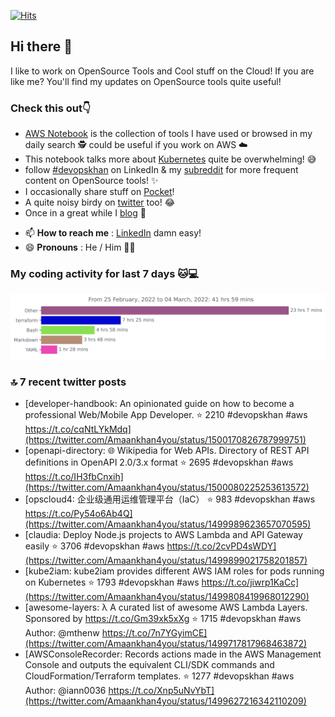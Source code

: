 [![Hits](https://hits.seeyoufarm.com/api/count/incr/badge.svg?url=https%3A%2F%2Fgithub.com%2Fakhan4u%2Fhit-counter&count_bg=%2379C83D&title_bg=%23555555&icon=&icon_color=%23E7E7E7&title=visits&edge_flat=false)](https://hits.seeyoufarm.com)

## Hi there 👋

I like to work on OpenSource Tools and Cool stuff on the Cloud! If you are like me? You'll find my updates on OpenSource tools quite useful!

### Check this out👇

* [AWS Notebook](https://histre.com/public/notebooks/dnllyanu/aws/) is the collection of tools I have used or browsed in my daily search 🕵️ could be useful if you work on AWS ☁️
* This notebook talks more about [Kubernetes](https://histre.com/public/notebooks/6uxdvo3y/kubernetes/) quite be overwhelming! 😅
* follow [#devopskhan](https://www.linkedin.com/feed/hashtag/devopskhan/) on LinkedIn & my [subreddit](https://www.reddit.com/r/devopskhan/) for more frequent content on OpenSource tools! ✨
* I occasionally share stuff on [Pocket](https://getpocket.com/@ej6g8d1dp2829A16a9Tf5d4T6bAMp3d8791rejDe86yem3bm4e14ex4fT4dluk29)!
* A quite noisy birdy on [twitter](https://twitter.com/Amaankhan4you) too! 😂
* Once in a great while I [blog](https://linuxparrot.com/) 😬


- 📫 **How to reach me** : [LinkedIn](https://www.linkedin.com/in/amaan-khan-linux-ninja) damn easy!
- 😄 **Pronouns** : He / Him 🤷‍♂️

### My coding activity for last 7 days 🐱💻

<img src="https://github.com/akhan4u/akhan4u/blob/main/images/stat.svg" alt="Amaan's Wakatime Activity!"/>

### 🔝 7 recent twitter posts
<!-- DEVDOJO:START -->
- [developer-handbook: An opinionated guide on how to become a professional Web/Mobile App Developer.
⭐️ 2210
#devopskhan #aws
https://t.co/cqNtLYkMdq](https://twitter.com/Amaankhan4you/status/1500170826787999751)
- [openapi-directory: 🌐 Wikipedia for Web APIs. Directory of REST API definitions in OpenAPI 2.0/3.x format
⭐️ 2695
#devopskhan #aws
https://t.co/IH3fbCnxih](https://twitter.com/Amaankhan4you/status/1500080225253613572)
- [opscloud4: 企业级通用运维管理平台（IaC）
⭐️ 983
#devopskhan #aws
https://t.co/Py54o6Ab4Q](https://twitter.com/Amaankhan4you/status/1499989623657070595)
- [claudia: Deploy Node.js projects to AWS Lambda and API Gateway easily
⭐️ 3706
#devopskhan #aws
https://t.co/2cvPD4sWDY](https://twitter.com/Amaankhan4you/status/1499899021758201857)
- [kube2iam: kube2iam  provides different AWS IAM roles for pods running on Kubernetes
⭐️ 1793
#devopskhan #aws
https://t.co/jiwrp1KaCc](https://twitter.com/Amaankhan4you/status/1499808419968012290)
- [awesome-layers: λ A curated list of awesome AWS Lambda Layers. Sponsored by https://t.co/Gm39xk5xXg
⭐️ 1715
#devopskhan #aws
Author: @mthenw
https://t.co/7n7YGyimCE](https://twitter.com/Amaankhan4you/status/1499717817968463872)
- [AWSConsoleRecorder: Records actions made in the AWS Management Console and outputs the equivalent CLI/SDK commands and CloudFormation/Terraform templates.
⭐️ 1277
#devopskhan #aws
Author: @iann0036
https://t.co/Xnp5uNvYbT](https://twitter.com/Amaankhan4you/status/1499627216342110209)
<!-- DEVDOJO:END -->

<!-- ![Amaan's GitHub stats](https://github-readme-stats.vercel.app/api?username=akhan4u&count_private=true&show_icons=true&hide=contribs) -->
